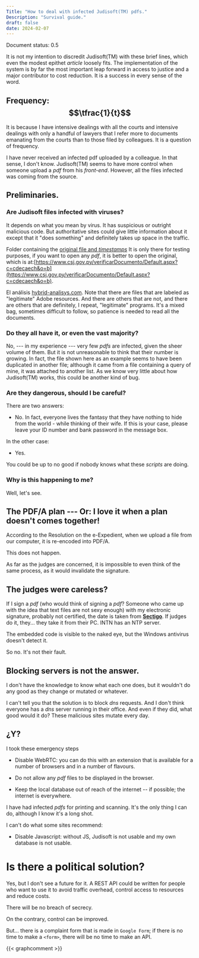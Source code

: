 ```yaml
---
Title: "How to deal with infected Judisoft(TM) pdfs."
Description: "Survival guide."
draft: false
date: 2024-02-07
---
```


Document status: 0.5

It is not my intention to discredit Judisoft(TM) with these brief lines, which even the modest epithet _article_ loosely fits. The implementation of the system is by far the most important leap forward in access to justice and a major contributor to cost reduction. It is a success in every sense of the word.

## Frequency: $$\tfrac{1}{t}$$

It is because I have intensive dealings with all the courts and intensive dealings with only a handful of lawyers that I refer more to documents emanating from the courts than to those filed by colleagues.  It is a question of frequency.

I have never received an infected pdf uploaded by a colleague. In that sense, I don't know. Judisoft(TM) seems to have more control when someone upload a *pdf* from his *front-end*. However, all the files infected was coming from the source.

## Preliminaries.

### Are Judisoft files infected with viruses?

It depends on what you mean by virus. It has suspicious or outright malicious code. But authoritative sites could give little information about it except that it "does something" and definitely takes up space in the traffic.

Folder containing the [original file and *timestamps*](https://bafybeiau7f4waqhoinfba5gci2ecd3hfqxjopoykvfi6cc4sgcmfihyiue.ipfs.nftstorage.link/) It is only there for testing purposes, if you want to open any *pdf*, it is better to open the original, which is at:[https://www.csj.gov.py/verificarDocumento/Default.aspx?c=cdecaech&o=b](https://www.csj.gov.py/verificarDocumento/Default.aspx?c=cdecaech&o=b).

El análisis [hybrid-analisys.com](https://hybrid-analysis.com/sample/d9ceea207e9dd5a0040ca8db12357f4c4a3607520ad993fe057fe84e4f24a25a/65dbb8cb7eaf4029bd001d5a). Note that there are files that are labeled as "legitimate" Adobe resources. And there are others that are not, and there are others that are definitely, I repeat, "legitimate" programs. It's a mixed bag, sometimes difficult to follow, so patience is needed to read all the documents.

### Do they all have it, or even the vast majority?

No, --- in my experience --- very few *pdfs* are infected, given the sheer volume of them. But it is not unreasonable to think that their number is growing. In fact, the file shown here as an example seems to have been duplicated in another file; although it came from a file containing a query of mine, it was attached to another list. As we know very little about how Judisoft(TM) works, this could be another kind of bug.

### Are they dangerous, should I be careful?

There are two answers:

- No. In fact, everyone lives the fantasy that they have nothing to hide from the world - while thinking of their wife.  If this is your case, please leave your ID number and bank password in the message box.

In the other case:

- Yes.

You could be up to no good if nobody knows what these _scripts_ are doing.

### Why is this happening to me?

Well, let's see.

## The PDF/A plan --- Or: I love it when a plan doesn't comes together!

According to the Resolution on the e-Expedient, when we upload a file from our computer, it is re-encoded into PDF/A.

This does not happen.

As far as the judges are concerned, it is impossible to even think of the same process, as it would invalidate the signature.

## The judges were careless?

If I sign a *pdf* (who would think of signing a *pdf*? Someone who came up with the idea that text files are not sexy enough) with my electronic signature, probably not certified, the date is taken from [**Sectigo**](https://sectigo.com). If judges do it, they... they take it from their PC. INTN has an NTP server.

The embedded code is visible to the naked eye, but the Windows antivirus doesn't detect it.

So no. It's not their fault.


## Blocking servers is not the answer.

I don't have the knowledge to know what each one does, but it wouldn't do any good as they change or mutated or whatever.

I can't tell you that the solution is to block *dns* requests. And I don't think everyone has a *dns* server running in their office. And even if they did, what good would it do? These malicious sites mutate every day.

## ¿Y?

I took these emergency steps

- Disable WebRTC: you can do this with an extension that is available for a number of browsers and in a number of flavours.

- Do not allow any *pdf* files to be displayed in the browser.

- Keep the local database out of reach of the internet -- if possible; the internet is everywhere.

I have had infected *pdfs* for printing and scanning. It's the only thing I can do, although I know it's a long shot.

I can't do what some sites recommend:

- Disable Javascript: without JS, Judisoft is not usable and my own database is not usable.

# Is there a political solution?

Yes, but I don't see a future for it. A REST API could be written for people who want to use it to avoid traffic overhead, control access to resources and reduce costs.

There will be no breach of secrecy.

On the contrary, control can be improved.

But... there is a complaint form that is made in ```Google Form```; if there is no time to make a ```<form>```, there will be no time to make an API.

[^1]: And as far as I know, no one has used the Transparency Act to request Judisoft's source code.

{{< graphcomment >}}
